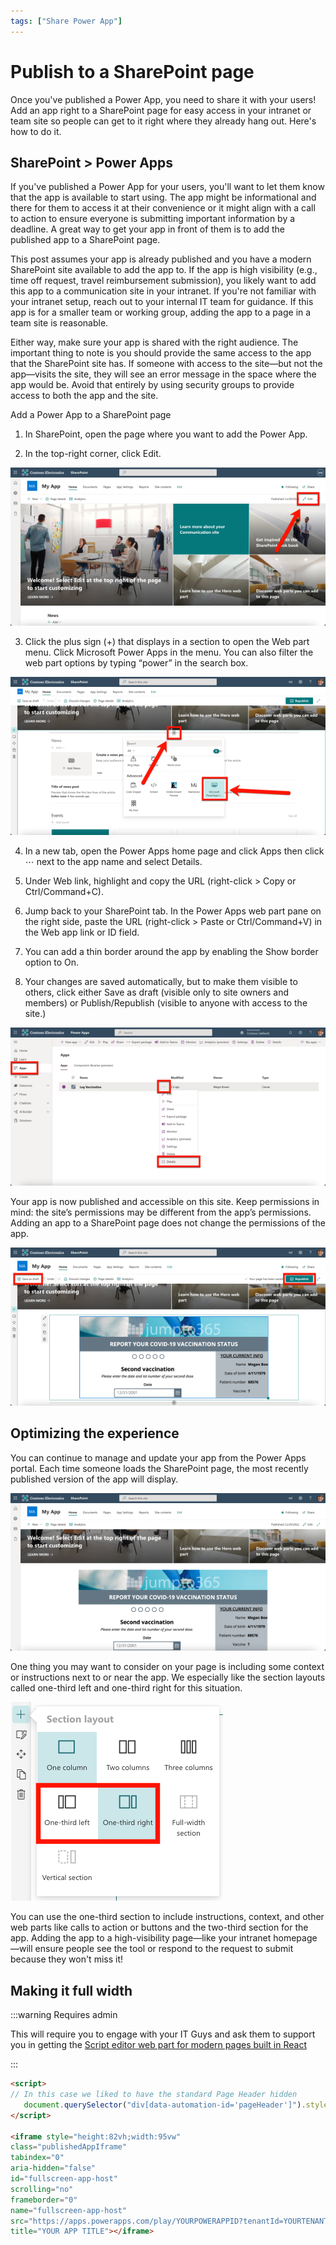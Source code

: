 ```yaml
---
tags: ["Share Power App"]
---
```

# Publish to a SharePoint page

Once you've published a Power App, you need to share it with your users! Add an app right to a SharePoint page for easy access in your intranet or team site so people can get to it right where they already hang out. Here's how to do it.


## SharePoint > Power Apps
If you've published a Power App for your users, you'll want to let them know that the app is available to start using. The app might be informational and there for them to access it at their convenience or it might align with a call to action to ensure everyone is submitting important information by a deadline. A great way to get your app in front of them is to add the published app to a SharePoint page.

This post assumes your app is already published and you have a modern SharePoint site available to add the app to. If the app is high visibility (e.g., time off request, travel reimbursement submission), you likely want to add this app to a communication site in your intranet. If you're not familiar with your intranet setup, reach out to your internal IT team for guidance. If this app is for a smaller team or working group, adding the app to a page in a team site is reasonable.


Either way, make sure your app is shared with the right audience. The important thing to note is you should provide the same access to the app that the SharePoint site has. If someone with access to the site—but not the app—visits the site, they will see an error message in the space where the app would be. Avoid that entirely by using security groups to provide access to both the app and the site.

Add a Power App to a SharePoint page
1. In SharePoint, open the page where you want to add the Power App.

2. In the top-right corner, click Edit.
   
![](step1.png)

3. Click the plus sign (+) that displays in a section to open the Web part menu. Click Microsoft Power Apps in the menu. You can also filter the web part options by typing “power” in the search box.

![](step2.png)

4. In a new tab, open the Power Apps home page and click Apps then click ⋯ next to the app name and select Details.


5. Under Web link, highlight and copy the URL (right-click > Copy or Ctrl/Command+C).

6. Jump back to your SharePoint tab. In the Power Apps web part pane on the right side, paste the URL (right-click > Paste or Ctrl/Command+V) in the Web app link or ID field.


7. You can add a thin border around the app by enabling the Show border option to On.

8. Your changes are saved automatically, but to make them visible to others, click either Save as draft (visible only to site owners and members) or Publish/Republish (visible to anyone with access to the site.)

![](step3.png)

Your app is now published and accessible on this site. Keep permissions in mind: the site’s permissions may be different from the app’s permissions. Adding an app to a SharePoint page does not change the permissions of the app.

![](step4.png)

## Optimizing the experience
You can continue to manage and update your app from the Power Apps portal. Each time someone loads the SharePoint page, the most recently published version of the app will display.

![](step5.png)

One thing you may want to consider on your page is including some context or instructions next to or near the app. We especially like the section layouts called one-third left and one-third right for this situation.

![](step6.png)


You can use the one-third section to include instructions, context, and other web parts like calls to action or buttons and the two-third section for the app. Adding the app to a high-visibility page—like your intranet homepage—will ensure people see the tool or respond to the request to submit because they won't miss it!


## Making it full width

:::warning Requires admin

This will require you to engage with your IT Guys and ask them to support you in getting the [Script editor web part for modern pages built in React](https://github.com/pnp/sp-dev-fx-webparts/tree/main/samples/react-script-editor)

:::


```html HTML code to insert
<script>
// In this case we liked to have the standard Page Header hidden
   document.querySelector("div[data-automation-id='pageHeader']").style.display="none"
</script>

<iframe style="height:82vh;width:95vw" 
class="publishedAppIframe" 
tabindex="0" 
aria-hidden="false" 
id="fullscreen-app-host" 
scrolling="no" 
frameborder="0" 
name="fullscreen-app-host" 
src="https://apps.powerapps.com/play/YOURPOWERAPPID?tenantId=YOURTENANTID" 
title="YOUR APP TITLE"></iframe>

```